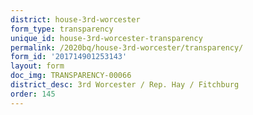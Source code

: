 ```yaml
---
district: house-3rd-worcester
form_type: transparency
unique_id: house-3rd-worcester-transparency
permalink: /2020bq/house-3rd-worcester/transparency/
form_id: '201714901253143'
layout: form
doc_img: TRANSPARENCY-00066
district_desc: 3rd Worcester / Rep. Hay / Fitchburg
order: 145
---
```

